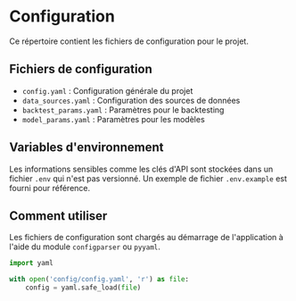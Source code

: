 # Configuration

Ce répertoire contient les fichiers de configuration pour le projet.

## Fichiers de configuration

- `config.yaml` : Configuration générale du projet
- `data_sources.yaml` : Configuration des sources de données
- `backtest_params.yaml` : Paramètres pour le backtesting
- `model_params.yaml` : Paramètres pour les modèles

## Variables d'environnement

Les informations sensibles comme les clés d'API sont stockées dans un fichier `.env` qui n'est pas versionné. Un exemple de fichier `.env.example` est fourni pour référence.

## Comment utiliser

Les fichiers de configuration sont chargés au démarrage de l'application à l'aide du module `configparser` ou `pyyaml`.

```python
import yaml

with open('config/config.yaml', 'r') as file:
    config = yaml.safe_load(file)
```
